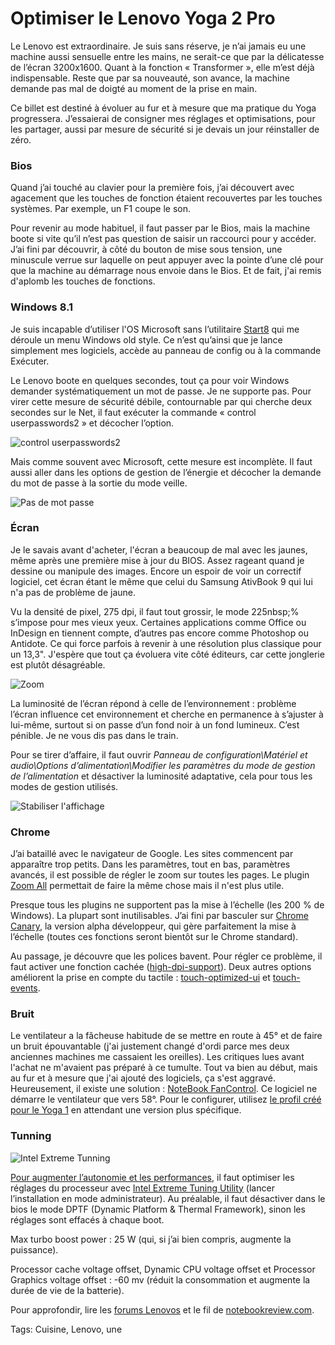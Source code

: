 # Optimiser le Lenovo Yoga 2 Pro

Le Lenovo est extraordinaire. Je suis sans réserve, je n’ai jamais eu une machine aussi sensuelle entre les mains, ne serait-ce que par la délicatesse de l’écran 3200x1600. Quant à la fonction « Transformer », elle m’est déjà indispensable. Reste que par sa nouveauté, son avance, la machine demande pas mal de doigté au moment de la prise en main.<span id="more-33796"></span>

Ce billet est destiné à évoluer au fur et à mesure que ma pratique du Yoga progressera. J’essaierai de consigner mes réglages et optimisations, pour les partager, aussi par mesure de sécurité si je devais un jour réinstaller de zéro.

### Bios

Quand j’ai touché au clavier pour la première fois, j’ai découvert avec agacement que les touches de fonction étaient recouvertes par les touches systèmes. Par exemple, un F1 coupe le son.

Pour revenir au mode habituel, il faut passer par le Bios, mais la machine boote si vite qu’il n’est pas question de saisir un raccourci pour y accéder. J’ai fini par découvrir, à côté du bouton de mise sous tension, une minuscule verrue sur laquelle on peut appuyer avec la pointe d’une clé pour que la machine au démarrage nous envoie dans le Bios. Et de fait, j'ai remis d'aplomb les touches de fonctions.

### Windows 8.1

Je suis incapable d’utiliser l'OS Microsoft sans l’utilitaire [Start8](http://www.stardock.com/products/start8/) qui me déroule un menu Windows old style. Ce n’est qu’ainsi que je lance simplement mes logiciels, accède au panneau de config ou à la commande Exécuter.

Le Lenovo boote en quelques secondes, tout ça pour voir Windows demander systématiquement un mot de passe. Je ne supporte pas. Pour virer cette mesure de sécurité débile, contournable par qui cherche deux secondes sur le Net, il faut exécuter la commande « control userpasswords2 » et décocher l’option.

![control userpasswords2 ](http://blog.tcrouzet.comhttps://tcrouzet.com/images_tc/2013/11/lenovo2.png)

Mais comme souvent avec Microsoft, cette mesure est incomplète. Il faut aussi aller dans les options de gestion de l’énergie et décocher la demande du mot de passe à la sortie du mode veille.

![Pas de mot passe](http://blog.tcrouzet.comhttps://tcrouzet.com/images_tc/2013/11/lenovo3.png)

### Écran

Je le savais avant d'acheter, l'écran a beaucoup de mal avec les jaunes, même après une première mise à jour du BIOS. Assez rageant quand je dessine ou manipule des images. Encore un espoir de voir un correctif logiciel, cet écran étant le même que celui du Samsung AtivBook 9 qui lui n'a pas de problème de jaune.

Vu la densité de pixel, 275 dpi, il faut tout grossir, le mode 225nbsp;% s’impose pour mes vieux yeux. Certaines applications comme Office ou InDesign en tiennent compte, d’autres pas encore comme Photoshop ou Antidote. Ce qui force parfois à revenir à une résolution plus classique pour un 13,3". J'espère que tout ça évoluera vite côté éditeurs, car cette jonglerie est plutôt désagréable.

![Zoom](http://blog.tcrouzet.comhttps://tcrouzet.com/images_tc/2013/11/lenovo4.png)

La luminosité de l’écran répond à celle de l’environnement : problème l’écran influence cet environnement et cherche en permanence à s’ajuster à lui-même, surtout si on passe d’un fond noir à un fond lumineux. C’est pénible. Je ne vous dis pas dans le train.

Pour se tirer d’affaire, il faut ouvrir *Panneau de configuration\\Matériel et audio\\Options d’alimentation\\Modifier les paramètres du mode de gestion de l’alimentation* et désactiver la luminosité adaptative, cela pour tous les modes de gestion utilisés.

![Stabiliser l'affichage](http://blog.tcrouzet.comhttps://tcrouzet.com/images_tc/2013/11/lenovo1.png)

### Chrome

J’ai bataillé avec le navigateur de Google. Les sites commencent par apparaître trop petits. Dans les paramètres, tout en bas, paramètres avancés, il est possible de régler le zoom sur toutes les pages. Le plugin [Zoom All](https://chrome.google.com/webstore/detail/zoom-all/bcdohnadaogihannocnmahifljmhdkoe) permettait de faire la même chose mais il n'est plus utile.

Presque tous les plugins ne supportent pas la mise à l’échelle (les 200 % de Windows). La plupart sont inutilisables. J’ai fini par basculer sur [Chrome Canary](https://www.google.com/intl/fr/chrome/browser/canary.html), la version alpha développeur, qui gère parfaitement la mise à l’échelle (toutes ces fonctions seront bientôt sur le Chrome standard).

Au passage, je découvre que les polices bavent. Pour régler ce problème, il faut activer une fonction cachée ([high-dpi-support](chrome://flags/)). Deux autres options améliorent la prise en compte du tactile : [touch-optimized-ui](chrome://flags/) et [touch-events](chrome://flags/).

### Bruit

Le ventilateur a la fâcheuse habitude de se mettre en route à 45° et de faire un bruit épouvantable (j'ai justement changé d'ordi parce mes deux anciennes machines me cassaient les oreilles). Les critiques lues avant l'achat ne m'avaient pas préparé à ce tumulte. Tout va bien au début, mais au fur et à mesure que j'ai ajouté des logiciels, ça s'est aggravé. Heureusement, il existe une solution : [NoteBook FanControl](http://www.computerbase.de/forum/showthread.php?t=1070494). Ce logiciel ne démarre le ventilateur que vers 58°. Pour le configurer, utilisez [le profil créé pour le Yoga 1](https://skydrive.live.com/?cid=ea2d96343f2fe4b6&id=EA2D96343F2FE4B6%214059&authkey=!AMCMtsEjpVHMnEY) en attendant une version plus spécifique.

### Tunning

![Intel Extreme Tunning](http://blog.tcrouzet.comhttps://tcrouzet.com/images_tc/2013/11/lenovo5.png)

[Pour augmenter l’autonomie et les performances](http://forum.notebookreview.com/ideapad-essential/735546-undervolting-unleashing-thermal-headroom-yoga-pro-2-a.html), il faut optimiser les réglages du processeur avec [Intel Extreme Tuning Utility](http://www.intel.fr/content/www/fr/fr/motherboards/desktop-motherboards/desktop-boards-software-extreme-tuning-utility.html) (lancer l’installation en mode administrateur). Au préalable, il faut désactiver dans le bios le mode DPTF (Dynamic Platform &amp; Thermal Framework), sinon les réglages sont effacés à chaque boot.

Max turbo boost power : 25 W (qui, si j’ai bien compris, augmente la puissance).

Processor cache voltage offset, Dynamic CPU voltage offset et Processor Graphics voltage offset : -60 mv (réduit la consommation et augmente la durée de vie de la batterie).

Pour approfondir, lire les [forums Lenovos](http://forums.lenovo.com/) et le fil de [notebookreview.com](http://forum.notebookreview.com/ideapad-essential/735166-yoga-2-pro-owners-thread.html).

Tags: Cuisine, Lenovo, une